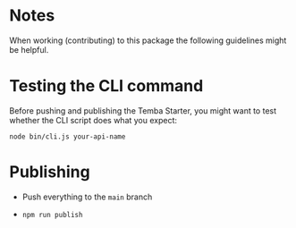 # Notes

When working (contributing) to this package the following guidelines might be helpful.

# Testing the CLI command

Before pushing and publishing the Temba Starter, you might want to test whether the CLI script does what you expect:

`node bin/cli.js your-api-name`

# Publishing

- Push everything to the `main` branch

- `npm run publish`
